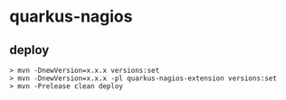 # quarkus-nagios

## deploy

```
> mvn -DnewVersion=x.x.x versions:set
> mvn -DnewVersion=x.x.x -pl quarkus-nagios-extension versions:set
> mvn -Prelease clean deploy
```
